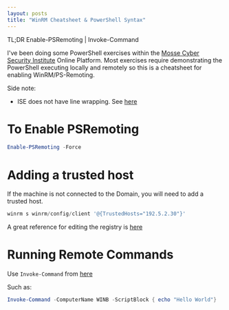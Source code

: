 ```yaml
---
layout: posts
title: "WinRM Cheatsheet & PowerShell Syntax"
---
```


TL;DR Enable-PSRemoting | Invoke-Command

I've been doing some PowerShell exercises within the [Mosse Cyber Security Institute](https://www.mosse-institute.com/) Online Platform. Most exercises require demonstrating the PowerShell executing locally and remotely so this is a cheatsheet for enabling WinRM/PS-Remoting.



Side note:  
* ISE does not have line wrapping. See [here](https://superuser.com/questions/871178/line-wrapping-in-powershell-ise-console)



# To Enable PSRemoting
```powershell
Enable-PSRemoting -Force
```


# Adding a trusted host
If the machine is not connected to the Domain, you will need to add a   trusted host.

```powershell
winrm s winrm/config/client '@{TrustedHosts="192.5.2.30"}'
```

A great reference for editing the registry is [here](https://blog.netwrix.com/2018/09/11/how-to-get-edit-create-and-delete-registry-keys-with-powershell/)


# Running Remote Commands
Use `Invoke-Command` from [here](https://docs.microsoft.com/en-us/powershell/module/microsoft.powershell.core/invoke-command?view=powershell-7)

Such as: 
```powershell
Invoke-Command -ComputerName WINB -ScriptBlock { echo "Hello World"}
```